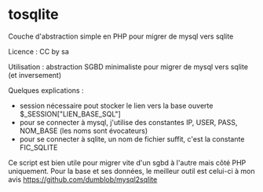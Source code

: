 # tosqlite
Couche d'abstraction simple en PHP pour migrer de mysql vers sqlite

Licence : CC by sa

Utilisation : abstraction SGBD minimaliste pour migrer de mysql vers sqlite (et inversement)

Quelques explications :
- session nécessaire pout stocker le lien vers la base ouverte $_SESSION["LIEN_BASE_SQL"]
- pour se connecter à mysql, j'utilise des constantes IP, USER, PASS, NOM_BASE (les noms sont évocateurs)
- pour se connecter à sqlite, un nom de fichier suffit, c'est la constante FIC_SQLITE

Ce script est bien utile pour migrer vite d'un sgbd à l'autre mais côté PHP uniquement. Pour la base et ses données, le meilleur outil est celui-ci à mon avis https://github.com/dumblob/mysql2sqlite

